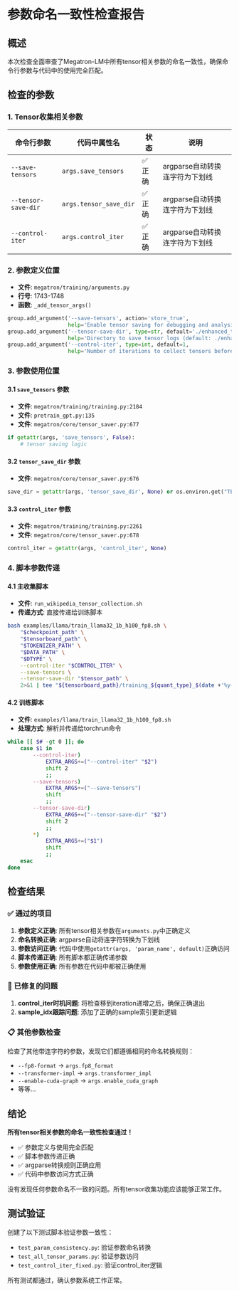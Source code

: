 # 参数命名一致性检查报告

## 概述
本次检查全面审查了Megatron-LM中所有tensor相关参数的命名一致性，确保命令行参数与代码中的使用完全匹配。

## 检查的参数

### 1. Tensor收集相关参数
| 命令行参数 | 代码中属性名 | 状态 | 说明 |
|-----------|-------------|------|------|
| `--save-tensors` | `args.save_tensors` | ✅ 正确 | argparse自动转换连字符为下划线 |
| `--tensor-save-dir` | `args.tensor_save_dir` | ✅ 正确 | argparse自动转换连字符为下划线 |
| `--control-iter` | `args.control_iter` | ✅ 正确 | argparse自动转换连字符为下划线 |

### 2. 参数定义位置
- **文件**: `megatron/training/arguments.py`
- **行号**: 1743-1748
- **函数**: `_add_tensor_args()`

```python
group.add_argument('--save-tensors', action='store_true',
                   help='Enable tensor saving for debugging and analysis.')
group.add_argument('--tensor-save-dir', type=str, default='./enhanced_tensor_logs',
                   help='Directory to save tensor logs (default: ./enhanced_tensor_logs)')
group.add_argument('--control-iter', type=int, default=1,
                   help='Number of iterations to collect tensors before stopping (default: 1)')
```

### 3. 参数使用位置

#### 3.1 `save_tensors` 参数
- **文件**: `megatron/training/training.py:2184`
- **文件**: `pretrain_gpt.py:135`
- **文件**: `megatron/core/tensor_saver.py:677`

```python
if getattr(args, 'save_tensors', False):
    # tensor saving logic
```

#### 3.2 `tensor_save_dir` 参数
- **文件**: `megatron/core/tensor_saver.py:676`

```python
save_dir = getattr(args, 'tensor_save_dir', None) or os.environ.get("TENSOR_SAVE_DIR", "./enhanced_tensor_logs")
```

#### 3.3 `control_iter` 参数
- **文件**: `megatron/training/training.py:2261`
- **文件**: `megatron/core/tensor_saver.py:678`

```python
control_iter = getattr(args, 'control_iter', None)
```

### 4. 脚本参数传递

#### 4.1 主收集脚本
- **文件**: `run_wikipedia_tensor_collection.sh`
- **传递方式**: 直接传递给训练脚本

```bash
bash examples/llama/train_llama32_1b_h100_fp8.sh \
    "$checkpoint_path" \
    "$tensorboard_path" \
    "$TOKENIZER_PATH" \
    "$DATA_PATH" \
    "$DTYPE" \
    --control-iter "$CONTROL_ITER" \
    --save-tensors \
    --tensor-save-dir "$tensor_path" \
    2>&1 | tee "${tensorboard_path}/training_${quant_type}_$(date +'%y-%m-%d_%H-%M-%S').log" &
```

#### 4.2 训练脚本
- **文件**: `examples/llama/train_llama32_1b_h100_fp8.sh`
- **处理方式**: 解析并传递给torchrun命令

```bash
while [[ $# -gt 0 ]]; do
    case $1 in
        --control-iter)
            EXTRA_ARGS+=("--control-iter" "$2")
            shift 2
            ;;
        --save-tensors)
            EXTRA_ARGS+=("--save-tensors")
            shift
            ;;
        --tensor-save-dir)
            EXTRA_ARGS+=("--tensor-save-dir" "$2")
            shift 2
            ;;
        *)
            EXTRA_ARGS+=("$1")
            shift
            ;;
    esac
done
```

## 检查结果

### ✅ 通过的项目
1. **参数定义正确**: 所有tensor相关参数在`arguments.py`中正确定义
2. **命名转换正确**: argparse自动将连字符转换为下划线
3. **参数访问正确**: 代码中使用`getattr(args, 'param_name', default)`正确访问
4. **脚本传递正确**: 所有脚本都正确传递参数
5. **参数使用正确**: 所有参数在代码中都被正确使用

### 🔧 已修复的问题
1. **control_iter时机问题**: 将检查移到iteration递增之后，确保正确退出
2. **sample_idx跟踪问题**: 添加了正确的sample索引更新逻辑

### 📋 其他参数检查
检查了其他带连字符的参数，发现它们都遵循相同的命名转换规则：
- `--fp8-format` → `args.fp8_format`
- `--transformer-impl` → `args.transformer_impl`
- `--enable-cuda-graph` → `args.enable_cuda_graph`
- 等等...

## 结论

**所有tensor相关参数的命名一致性检查通过！** 

- ✅ 参数定义与使用完全匹配
- ✅ 脚本参数传递正确
- ✅ argparse转换规则正确应用
- ✅ 代码中参数访问方式正确

没有发现任何参数命名不一致的问题。所有tensor收集功能应该能够正常工作。

## 测试验证

创建了以下测试脚本验证参数一致性：
- `test_param_consistency.py`: 验证参数命名转换
- `test_all_tensor_params.py`: 验证参数访问
- `test_control_iter_fixed.py`: 验证control_iter逻辑

所有测试都通过，确认参数系统工作正常。
